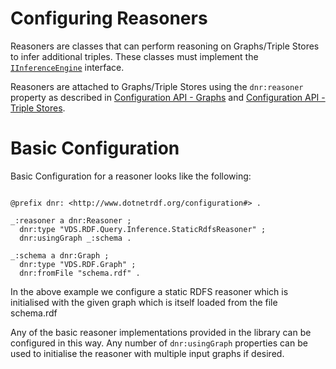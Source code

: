 # Configuring Reasoners 

Reasoners are classes that can perform reasoning on Graphs/Triple Stores to infer additional triples. These classes must implement the [`IInferenceEngine`](xref:VDS.RDF.Query.Inference.IInferenceEngine) interface.

Reasoners are attached to Graphs/Triple Stores using the `dnr:reasoner` property as described in [Configuration API - Graphs](graphs.md) and [Configuration API - Triple Stores](triple_stores.md).

# Basic Configuration 

Basic Configuration for a reasoner looks like the following:

```turtle

@prefix dnr: <http://www.dotnetrdf.org/configuration#> .

_:reasoner a dnr:Reasoner ;
  dnr:type "VDS.RDF.Query.Inference.StaticRdfsReasoner" ;
  dnr:usingGraph _:schema .

_:schema a dnr:Graph ;
  dnr:type "VDS.RDF.Graph" ;
  dnr:fromFile "schema.rdf" .
```

In the above example we configure a static RDFS reasoner which is initialised with the given graph which is itself loaded from the file schema.rdf

Any of the basic reasoner implementations provided in the library can be configured in this way. Any number of `dnr:usingGraph` properties can be used to initialise the reasoner with multiple input graphs if desired.